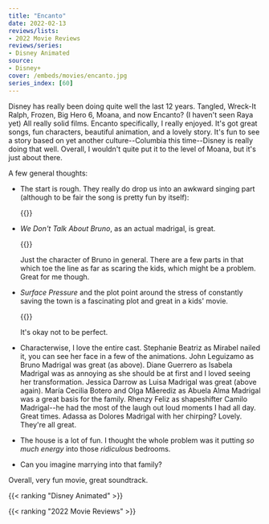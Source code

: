 ```yaml
---
title: "Encanto"
date: 2022-02-13
reviews/lists:
- 2022 Movie Reviews
reviews/series:
- Disney Animated
source:
- Disney+
cover: /embeds/movies/encanto.jpg
series_index: [60]
---
```

Disney has really been doing quite well the last 12 years. Tangled, Wreck-It Ralph, Frozen, Big Hero 6, Moana, and now Encanto? (I haven't seen Raya yet) All really solid films. Encanto specifically, I really enjoyed. It's got great songs, fun characters, beautiful animation, and a lovely story. It's fun to see a story based on yet another culture--Columbia this time--Disney is really doing that well. Overall, I wouldn't quite put it to the level of Moana, but it's just about there. 

A few general thoughts:

* The start is rough. They really do drop us into an awkward singing part (although to be fair the song is pretty fun by itself):

    {{<youtube Yp5nPGWWMh4>}}

* *We Don't Talk About Bruno*, as an actual madrigal, is great. 

    {{<youtube bvWRMAU6V-c>}}

    Just the character of Bruno in general. There are a few parts in that which toe the line as far as scaring the kids, which might be a problem. Great for me though. 

* *Surface Pressure* and the plot point around the stress of constantly saving the town is a fascinating plot and great in a kids' movie. 

    {{<youtube tQwVKr8rCYw>}}

    It's okay not to be perfect. 

* Characterwise, I love the entire cast. Stephanie Beatriz as Mirabel nailed it, you can see her face in a few of the animations. John Leguizamo as Bruno Madrigal was great (as above). Diane Guerrero as Isabela Madrigal was as annoying as she should be at first and I loved seeing her transformation. Jessica Darrow as Luisa Madrigal was great (above again). María Cecilia Botero and Olga Måerediz as Abuela Alma Madrigal was a great basis for the family. Rhenzy Feliz as shapeshifter Camilo Madrigal--he had the most of the laugh out loud moments I had all day. Great times. Adassa as Dolores Madrigal with her chirping? Lovely. They're all great. 

* The house is a lot of fun. I thought the whole problem was it putting *so much energy* into those *ridiculous* bedrooms. 

* Can you imagine marrying into that family?

Overall, very fun movie, great soundtrack. 

{{< ranking "Disney Animated" >}}

{{< ranking "2022 Movie Reviews" >}}
